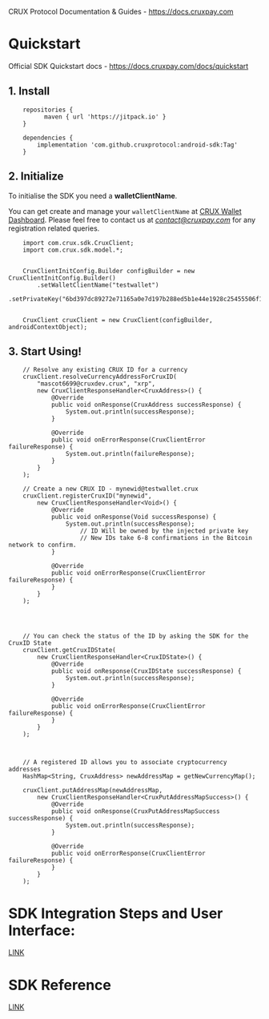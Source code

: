 
CRUX Protocol Documentation & Guides - https://docs.cruxpay.com


# Quickstart

Official SDK Quickstart docs - https://docs.cruxpay.com/docs/quickstart

## 1. Install

```
    repositories {
          maven { url 'https://jitpack.io' }
    }

    dependencies {
        implementation 'com.github.cruxprotocol:android-sdk:Tag'
    }
```

## 2. Initialize

To initialise the SDK you need a **walletClientName**.

You can get create and manage your `walletClientName` at [CRUX Wallet Dashboard](https://cruxpay.com/wallet/dashboard). Please feel free to contact us at *contact@cruxpay.com* for any registration related queries.

```
    import com.crux.sdk.CruxClient;
    import com.crux.sdk.model.*;


    CruxClientInitConfig.Builder configBuilder = new CruxClientInitConfig.Builder()
        .setWalletClientName("testwallet")
        .setPrivateKey("6bd397dc89272e71165a0e7d197b288ed5b1e44e1928c25455506f1968f");


    CruxClient cruxClient = new CruxClient(configBuilder, androidContextObject);
```


## 3. Start Using!

```
    // Resolve any existing CRUX ID for a currency
    cruxClient.resolveCurrencyAddressForCruxID(
        "mascot6699@cruxdev.crux", "xrp",
        new CruxClientResponseHandler<CruxAddress>() {
            @Override
            public void onResponse(CruxAddress successResponse) {
                System.out.println(successResponse);
            }

            @Override
            public void onErrorResponse(CruxClientError failureResponse) {
                System.out.println(failureResponse);
            }
        }
    );

    // Create a new CRUX ID - mynewid@testwallet.crux
    cruxClient.registerCruxID("mynewid",
        new CruxClientResponseHandler<Void>() {
            @Override
            public void onResponse(Void successResponse) {
                System.out.println(successResponse);
                    // ID Will be owned by the injected private key
                    // New IDs take 6-8 confirmations in the Bitcoin network to confirm.
            }

            @Override
            public void onErrorResponse(CruxClientError failureResponse) {
            }
        }
    );




    // You can check the status of the ID by asking the SDK for the CruxID State
    cruxClient.getCruxIDState(
        new CruxClientResponseHandler<CruxIDState>() {
            @Override
            public void onResponse(CruxIDState successResponse) {
                System.out.println(successResponse);
            }

            @Override
            public void onErrorResponse(CruxClientError failureResponse) {
            }
        }
    );



    // A registered ID allows you to associate cryptocurrency addresses
    HashMap<String, CruxAddress> newAddressMap = getNewCurrencyMap();

    cruxClient.putAddressMap(newAddressMap,
        new CruxClientResponseHandler<CruxPutAddressMapSuccess>() {
            @Override
            public void onResponse(CruxPutAddressMapSuccess successResponse) {
                System.out.println(successResponse);
            }

            @Override
            public void onErrorResponse(CruxClientError failureResponse) {
            }
        }
    );
```


# SDK Integration Steps and User Interface:

[LINK](https://docs.cruxpay.com/docs/integration-dev-plan)

# SDK Reference

[LINK](#)